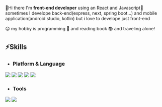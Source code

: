 

👋Hi there I'm **front-end developer** using an React and Javascript🌱
sometimes I develope back-end(express, next, spring boot...) and mobile application(android studio, kotlin) but i love to develope just front-end

😊 my hobby is programming 🤖 and reading book 📚 and traveling alone!



## ⚡Skills


- <h3><strong>Platform & Language</strong></h3>

<img src="https://img.shields.io/badge/-React-green?style=flat-square&logo=React&logoColor=white" /> <img src="https://img.shields.io/badge/-Javascript-yellow?style=flat-square&logo=Javascript&logoColor=white" />  <img src="https://img.shields.io/badge/-HTML5-black?style=flat-square&logo=html&logoColor=white" />  <img src="https://img.shields.io/badge/-CSS-blue?style=flat-square&logo=css&logoColor=white" />  <img src="https://img.shields.io/badge/-Vue-green?style=flat-square&logo=vue&logoColor=white" />


- <h3><strong>Tools</strong></h3>

<img src="https://img.shields.io/badge/-firebase-green?style=flat-square&logo=Google&logoColor=white" /> <img src="https://img.shields.io/badge/-git-green?style=flat-square&logo=Git&logoColor=white" />


<!--
**icecrao2/icecrao2** is a ✨ _special_ ✨ repository because its `README.md` (this file) appears on your GitHub profile.

Here are some ideas to get you started:

- 🔭 I’m currently working on ...
- 🌱 I’m currently learning ...
- 👯 I’m looking to collaborate on ...
- 🤔 I’m looking for help with ...
- 💬 Ask me about ...
- 📫 How to reach me: ...
- 😄 Pronouns: ...
- ⚡ Fun fact: ...
-->
